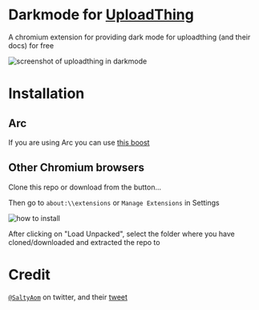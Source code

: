 # Darkmode for [UploadThing](https://uploadthing.com/)

A chromium extension for providing dark mode for uploadthing (and their docs) for free

![screenshot of uploadthing in darkmode](https://github.com/yxshv/uploadthing-dark/assets/93475253/12449a33-b09e-48cd-abf6-b1bf9a04cbbd)

# Installation

## Arc

If you are using Arc you can use [this boost](https://arc.net/boost/430AA893-ED5A-43DB-9F0A-74669CE71617)

## Other Chromium browsers

Clone this repo or download from the button...

Then go to `about:\\extensions` or `Manage Extensions` in Settings

![how to install](https://github.com/yxshv/uploadthing-dark/assets/93475253/ad87ba84-21b1-423d-b92f-3ff5b82712ba)

After clicking on "Load Unpacked", select the folder where you have cloned/downloaded and extracted the repo to

# Credit

[`@SaltyAom`](https://twitter.com/saltyAom) on twitter, and their [tweet](https://twitter.com/saltyAom/status/1757302207748489420)
